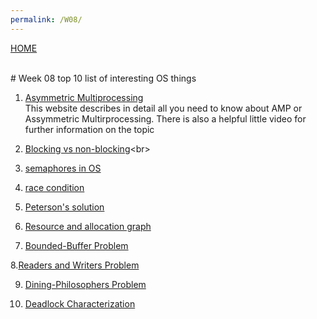 ```yaml
---
permalink: /W08/
---
```

[HOME](../)

<br>
# Week 08 top 10 list of interesting OS things

1. [Asymmetric Multiprocessing](https://networkencyclopedia.com/asymmetric-multiprocessing-amp/)<br>
This website describes in detail all you need to know about AMP or Assymmetric Multirprocessing. There is also a helpful little video for further information on the topic

 2. [Blocking vs non-blocking](http://faculty.salina.k-state.edu/tim/ossg/Device/blocking.html#:)<br>
 

 
 
 3. [semaphores in OS](https://www.studytonight.com/operating-system/introduction-to-semaphores)<br>


 
 4. [race condition](https://www.baeldung.com/cs/race-conditions)<br>

 5. [Peterson's solution](https://www.youtube.com/watch?v=uj-zhs7cUSI&ab_channel=SudhakarAtchala)<br>

 6. [Resource and allocation graph](https://www.youtube.com/watch?v=BW74JYB3QOM&ab_channel=GateSmashers)<br>

 
 
 
 7. [Bounded-Buffer Problem](http://www.it.uu.se/education/course/homepage/os/vt18/module-4/bounded-buffer/)<br>
 
 
 8.[Readers and Writers Problem](https://www.tutorialspoint.com/readers-writers-problem)<br>

 

 
 9. [Dining-Philosophers Problem](https://pages.mtu.edu/~shene/NSF-3/e-Book/MUTEX/TM-example-philos-1.html)<br>

 
 
 
 10. [Deadlock Characterization](https://www.cs.uic.edu/~jbell/CourseNotes/OperatingSystems/7_Deadlocks.html)<br>

 
 
